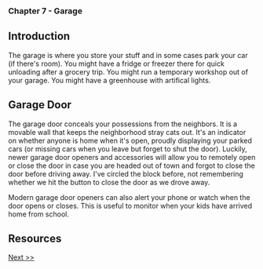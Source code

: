 ### Chapter 7 - Garage

## Introduction

The garage is where you store your stuff and in some cases park your car (if there's room). You might have a fridge or freezer there for quick unloading after a grocery trip. You might run a temporary workshop out of your garage. You might have a greenhouse with artifical lights.

## Garage Door

The garage door conceals your possessions from the neighbors. It is a movable wall that keeps the neighborhood stray cats out. It's an indicator on whether anyone is home when it's open, proudly displaying your parked cars (or missing cars when you leave but forget to shut the door). Luckily, newer garage door openers and accessories will allow you to remotely open or close the door in case you are headed out of town and forgot to close the door before driving away. I've circled the block before, not remembering whether we hit the button to close the door as we drove away.

Modern garage door openers can also alert your phone or watch when the door opens or closes. This is useful to monitor when your kids have arrived home from school.

## Resources

[Next >>](080-chapter-08.md)

